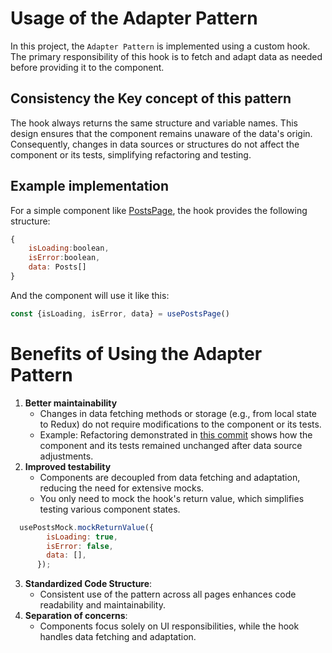 # Usage of the Adapter Pattern

In this project, the `Adapter Pattern` is implemented using a custom hook. The primary responsibility of this hook is to fetch and adapt data as needed before providing it to the 
component.

## Consistency the Key concept of this pattern
The hook always returns the same structure and variable names. This design ensures that the component remains unaware of the data's origin. Consequently, changes in data sources or structures do not affect the component or its tests, simplifying refactoring and testing.

## Example implementation

For a simple component like [PostsPage](../src/pages/PostsPage/PostsPage.tsx), the hook provides the following structure:

```js
{
    isLoading:boolean,
    isError:boolean,
    data: Posts[]
}
```

And the component will use it like this:
```js
const {isLoading, isError, data} = usePostsPage()
```

# Benefits of Using the Adapter Pattern
1. **Better maintainability**
   - Changes in data fetching methods or storage (e.g., from local state to Redux) do not require modifications to the component or its tests.
   - Example: Refactoring demonstrated in [this commit](https://github.com/brislazaro/VW-prueba/commit/0a6a3f6d1d8947296c68f3a0cc61579871aeea4b) shows how the component and its tests remained unchanged after data source adjustments.
2. **Improved testability**
   - Components are decoupled from data fetching and adaptation, reducing the need for extensive mocks.
   - You only need to mock the hook's return value, which simplifies testing various component states.

```js 
  usePostsMock.mockReturnValue({
        isLoading: true,
        isError: false,
        data: [],
      }); 
```
3. **Standardized Code Structure**: 
   - Consistent use of the pattern across all pages enhances code readability and maintainability.
4. **Separation of concerns**: 
   - Components focus solely on UI responsibilities, while the hook handles data fetching and adaptation.
 
